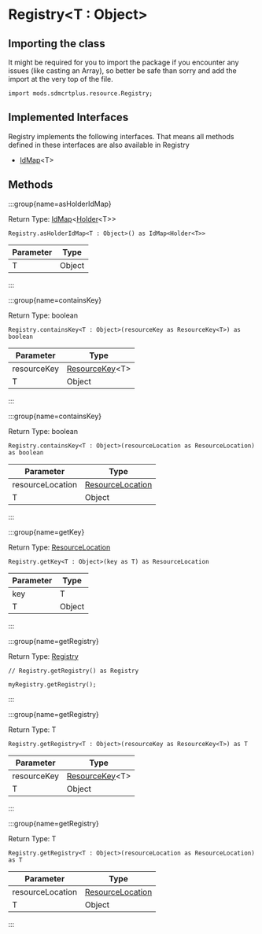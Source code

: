 # Registry&LT;T : Object&GT;

## Importing the class

It might be required for you to import the package if you encounter any issues (like casting an Array), so better be safe than sorry and add the import at the very top of the file.
```zenscript
import mods.sdmcrtplus.resource.Registry;
```


## Implemented Interfaces
Registry implements the following interfaces. That means all methods defined in these interfaces are also available in Registry

- [IdMap](/mods/sdmcrtplus/utils/core/IdMap)&lt;T&gt;

## Methods

:::group{name=asHolderIdMap}

Return Type: [IdMap](/mods/sdmcrtplus/utils/core/IdMap)&lt;[Holder](/mods/sdmcrtplus/utils/core/Holder)&lt;T&gt;&gt;

```zenscript
Registry.asHolderIdMap<T : Object>() as IdMap<Holder<T>>
```

| Parameter |  Type  |
|-----------|--------|
| T         | Object |


:::

:::group{name=containsKey}

Return Type: boolean

```zenscript
Registry.containsKey<T : Object>(resourceKey as ResourceKey<T>) as boolean
```

|  Parameter  |                             Type                              |
|-------------|---------------------------------------------------------------|
| resourceKey | [ResourceKey](/mods/sdmcrtplus/resource/ResourceKey)&lt;T&gt; |
| T           | Object                                                        |


:::

:::group{name=containsKey}

Return Type: boolean

```zenscript
Registry.containsKey<T : Object>(resourceLocation as ResourceLocation) as boolean
```

|    Parameter     |                            Type                            |
|------------------|------------------------------------------------------------|
| resourceLocation | [ResourceLocation](/vanilla/api/resource/ResourceLocation) |
| T                | Object                                                     |


:::

:::group{name=getKey}

Return Type: [ResourceLocation](/vanilla/api/resource/ResourceLocation)

```zenscript
Registry.getKey<T : Object>(key as T) as ResourceLocation
```

| Parameter |  Type  |
|-----------|--------|
| key       | T      |
| T         | Object |


:::

:::group{name=getRegistry}

Return Type: [Registry](/mods/sdmcrtplus/resource/ResourceKey)

```zenscript
// Registry.getRegistry() as Registry

myRegistry.getRegistry();
```

:::

:::group{name=getRegistry}

Return Type: T

```zenscript
Registry.getRegistry<T : Object>(resourceKey as ResourceKey<T>) as T
```

|  Parameter  |                             Type                              |
|-------------|---------------------------------------------------------------|
| resourceKey | [ResourceKey](/mods/sdmcrtplus/resource/ResourceKey)&lt;T&gt; |
| T           | Object                                                        |


:::

:::group{name=getRegistry}

Return Type: T

```zenscript
Registry.getRegistry<T : Object>(resourceLocation as ResourceLocation) as T
```

|    Parameter     |                            Type                            |
|------------------|------------------------------------------------------------|
| resourceLocation | [ResourceLocation](/vanilla/api/resource/ResourceLocation) |
| T                | Object                                                     |


:::


